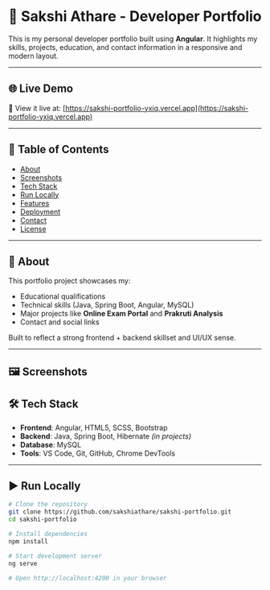 # 🌟 Sakshi Athare - Developer Portfolio

This is my personal developer portfolio built using **Angular**. It highlights my skills, projects, education, and contact information in a responsive and modern layout.

---

## 🌐 Live Demo

🚀 View it live at: [https://sakshi-portfolio-yxiq.vercel.app](https://sakshi-portfolio-yxiq.vercel.app)

---

## 📁 Table of Contents

- [About](#about)
- [Screenshots](#screenshots)
- [Tech Stack](#tech-stack)
- [Run Locally](#run-locally)
- [Features](#features)
- [Deployment](#deployment)
- [Contact](#contact)
- [License](#license)

---

## 📖 About

This portfolio project showcases my:
- Educational qualifications
- Technical skills (Java, Spring Boot, Angular, MySQL)
- Major projects like **Online Exam Portal** and **Prakruti Analysis**
- Contact and social links

Built to reflect a strong frontend + backend skillset and UI/UX sense.

---

## 🖼️ Screenshots



## 🛠 Tech Stack

- **Frontend**: Angular, HTML5, SCSS, Bootstrap
- **Backend**: Java, Spring Boot, Hibernate *(in projects)*
- **Database**: MySQL
- **Tools**: VS Code, Git, GitHub, Chrome DevTools

---

## ▶️ Run Locally

```bash
# Clone the repository
git clone https://github.com/sakshiathare/sakshi-portfolio.git
cd sakshi-portfolio

# Install dependencies
npm install

# Start development server
ng serve

# Open http://localhost:4200 in your browser
